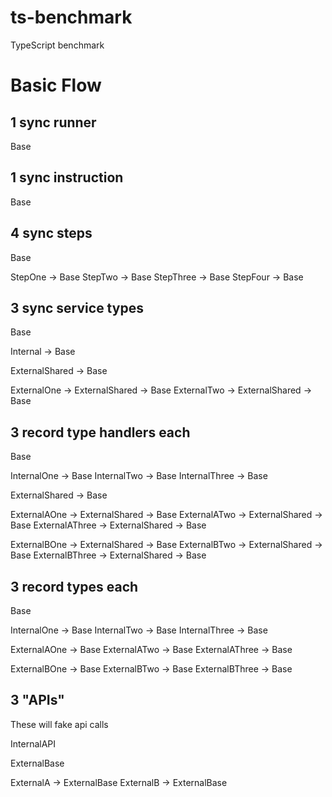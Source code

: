 # ts-benchmark
TypeScript benchmark

# Basic Flow
## 1 sync runner

Base

## 1 sync instruction

Base

## 4 sync steps

Base

StepOne -> Base
StepTwo -> Base
StepThree -> Base
StepFour -> Base

## 3 sync service types 

Base

Internal -> Base

ExternalShared -> Base

ExternalOne -> ExternalShared -> Base
ExternalTwo -> ExternalShared -> Base

## 3 record type handlers each

Base

InternalOne -> Base 
InternalTwo -> Base 
InternalThree -> Base 

ExternalShared -> Base

ExternalAOne -> ExternalShared -> Base
ExternalATwo -> ExternalShared -> Base
ExternalAThree -> ExternalShared -> Base

ExternalBOne -> ExternalShared -> Base
ExternalBTwo -> ExternalShared -> Base
ExternalBThree -> ExternalShared -> Base

## 3 record types each

Base

InternalOne -> Base 
InternalTwo -> Base 
InternalThree -> Base 

ExternalAOne -> Base
ExternalATwo -> Base
ExternalAThree -> Base

ExternalBOne -> Base
ExternalBTwo -> Base
ExternalBThree -> Base

## 3 "APIs"

These will fake api calls

InternalAPI

ExternalBase

ExternalA -> ExternalBase
ExternalB -> ExternalBase
